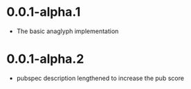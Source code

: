 # 0.0.1-alpha.1

- The basic anaglyph implementation

# 0.0.1-alpha.2

- pubspec description lengthened to increase the pub score
